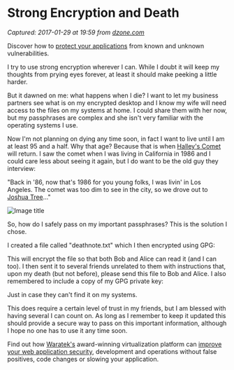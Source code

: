 # Strong Encryption and Death

_Captured: 2017-01-29 at 19:59 from [dzone.com](https://dzone.com/articles/strong-encryption-and-death?edition=265888&utm_source=Daily%20Digest&utm_medium=email&utm_campaign=dd%202017-01-29)_

Discover how to [protect your applications](https://dzone.com/go?i=176121&u=http%3A%2F%2Fwww.waratek.com%2Fsolutions%2Fzero-day-defense%2F%3Futm_source%3DDZone%26utm_campaign%3Dba%26utm_medium%3Dprerolltextad%26utm_content%3Dzeroday) from known and unknown vulnerabilities.

I try to use strong encryption wherever I can. While I doubt it will keep my thoughts from prying eyes forever, at least it should make peeking a little harder.

But it dawned on me: what happens when I die? I want to let my business partners see what is on my encrypted desktop and I know my wife will need access to the files on my systems at home. I could share them with her now, but my passphrases are complex and she isn't very familiar with the operating systems I use.

Now I'm not planning on dying any time soon, in fact I want to live until I am at least 95 and a half. Why that age? Because that is when [Halley's Comet](https://en.wikipedia.org/wiki/Halley's_Comet) will return. I saw the comet when I was living in California in 1986 and I could care less about seeing it again, but I do want to be the old guy they interview:

"Back in '86, now that's 1986 for you young folks, I was livin' in Los Angeles. The comet was too dim to see in the city, so we drove out to [Joshua Tree](https://en.wikipedia.org/wiki/Joshua_Tree_National_Park)…"

![Image title](https://www.adventuresinoss.com/wp-content/uploads/sites/2/2017/01/halley.jpg)

So, how do I safely pass on my important passphrases? This is the solution I chose.

I created a file called "deathnote.txt" which I then encrypted using GPG:

This will encrypt the file so that both Bob and Alice can read it (and I can too). I then sent it to several friends unrelated to them with instructions that, upon my death (but not before), please send this file to Bob and Alice. I also remembered to include a copy of my GPG private key:

Just in case they can't find it on my systems.

This does require a certain level of trust in my friends, but I am blessed with having several I can count on. As long as I remember to keep it updated this should provide a secure way to pass on this important information, although I hope no one has to use it any time soon.

Find out how [Waratek's](https://dzone.com/go?i=176122&u=http%3A%2F%2Fwww.waratek.com%2Fsolutions%2Fapplication-protection%2F%3Futm_source%3DDZone%26utm_campaign%3Dba%26utm_medium%3Dpostrolltextad%26utm_content%3Dappprotect) award-winning virtualization platform can [improve your web application security](https://dzone.com/go?i=176122&u=http%3A%2F%2Fwww.waratek.com%2Fsolutions%2Fapplication-protection%2F%3Futm_source%3DDZone%26utm_campaign%3Dba%26utm_medium%3Dpostrolltextad%26utm_content%3Dappprotect), development and operations without false positives, code changes or slowing your application.
